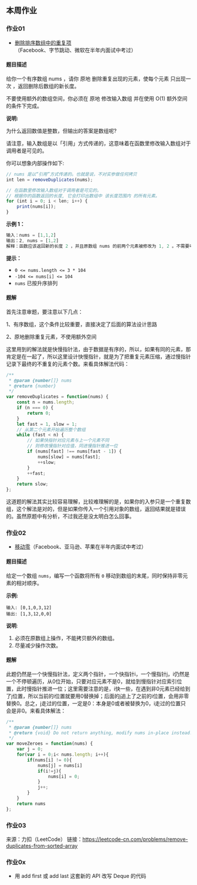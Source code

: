 ## 本周作业



### 作业01

- [删除排序数组中的重复项](https://leetcode-cn.com/problems/remove-duplicates-from-sorted-array/)（Facebook、字节跳动、微软在半年内面试中考过）

#### 题目描述

给你一个有序数组 nums ，请你 原地 删除重复出现的元素，使每个元素 只出现一次 ，返回删除后数组的新长度。

不要使用额外的数组空间，你必须在 原地 修改输入数组 并在使用 O(1) 额外空间的条件下完成。



**说明:**

为什么返回数值是整数，但输出的答案是数组呢?

请注意，输入数组是以「引用」方式传递的，这意味着在函数里修改输入数组对于调用者是可见的。

你可以想象内部操作如下:

```js
// nums 是以“引用”方式传递的。也就是说，不对实参做任何拷贝
int len = removeDuplicates(nums);

// 在函数里修改输入数组对于调用者是可见的。
// 根据你的函数返回的长度, 它会打印出数组中 该长度范围内 的所有元素。
for (int i = 0; i < len; i++) {
    print(nums[i]);
}
```

**示例 1：**

```js
输入：nums = [1,1,2]
输出：2, nums = [1,2]
解释：函数应该返回新的长度 2 ，并且原数组 nums 的前两个元素被修改为 1, 2 。不需要考虑数组中超出新长度后面的元素。
```

**提示：**

- `0 <= nums.length <= 3 * 104`
- `-104 <= nums[i] <= 104`
- `nums` 已按升序排列

#### 题解

首先注意审题，要注意以下几点：

1、有序数组，这个条件比较重要，直接决定了后面的算法设计思路

2、原地删除重复元素，不使用额外空间

这里用到的解法就是快慢指针法，由于数据是有序的，所以，如果有同的元素，那肯定是在一起了，所以这里设计快慢指针，就是为了把重复元素压缩，通过慢指针记录下最终的不重复的元素个数。来看具体解法代码：

```js
/**
 * @param {number[]} nums
 * @return {number}
 */
var removeDuplicates = function(nums) {
    const n = nums.length;
    if (n === 0) {
        return 0;
    }
    let fast = 1, slow = 1;
    // 从第二个元素开始遍历整个数组
    while (fast < n) {
        // 如果快指针对应元素与上一个元素不同
        // 则修改慢指针对应值，同进慢指针推进一位
        if (nums[fast] !== nums[fast - 1]) {
            nums[slow] = nums[fast];
            ++slow;
        }
        ++fast;
    }
    return slow;
};
```

这道题的解法其实比较容易理解，比较难理解的是，如果你的入参只是一个重复数组，这个解法是对的，但是如果你传入一个引用对象的数组，返回结果就是错误的。虽然原题中有分析，不过我还是没太明白怎么回事。



### 作业02

- [移动零](https://leetcode-cn.com/problems/move-zeroes/)（Facebook、亚马逊、苹果在半年内面试中考过）

#### 题目描述

给定一个数组 `nums`，编写一个函数将所有 `0` 移动到数组的末尾，同时保持非零元素的相对顺序。

**示例:**

```
输入: [0,1,0,3,12]
输出: [1,3,12,0,0]
```

**说明**:

1. 必须在原数组上操作，不能拷贝额外的数组。
2. 尽量减少操作次数。

#### 题解

此题仍然是一个快慢指针法，定义两个指针，一个快指针i，一个慢指针j，i仍然是一个不停顿遍历，从0位开始，只要对应元素不是0，就给到慢指针对应索引位置，此时慢指针推进一位；这里需要注意的是，i快一些，在遇到非0元素已经给到了j位置，所以当前的i位置就要用0替换掉；后面的j追上了之前的i位置，会用非零替换0。总之，j走过的位置，一定是0：本身是0或者被替换为0，i走过的位置只会是非0。来看具体解法：

```js
/**
 * @param {number[]} nums
 * @return {void} Do not return anything, modify nums in-place instead.
 */
var moveZeroes = function(nums) {
    var j = 0;
    for(var i = 0;i< nums.length; i++){
        if(nums[i] != 0){
            nums[j] = nums[i]
            if(i!=j){
                nums[i] = 0;
            }
            j++;
        }
    }
    return nums
};
```



### 作业03





来源：力扣（LeetCode）
链接：https://leetcode-cn.com/problems/remove-duplicates-from-sorted-array



### 作业0x

- 用 add first 或 add last 这套新的 API 改写 Deque 的代码

